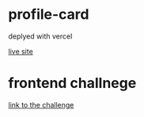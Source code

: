 # profile-card

deplyed with vercel

[live site](https://profile-card-one.vercel.app/)

# frontend challnege

[link to the challenge](https://www.frontendmentor.io/solutions/grid-on-card-flex-on-stats-viewport-units-with-bg-position-25YtHENEr)
